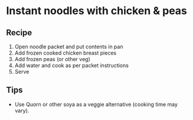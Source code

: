# Instant noodles with chicken & peas

## Recipe

1. Open noodle packet and put contents in pan
2. Add frozen cooked chicken breast pieces
3. Add frozen peas (or other veg)
4. Add water and cook as per packet instructions
5. Serve

## Tips

- Use Quorn or other soya as a veggie alternative (cooking time may vary).
  